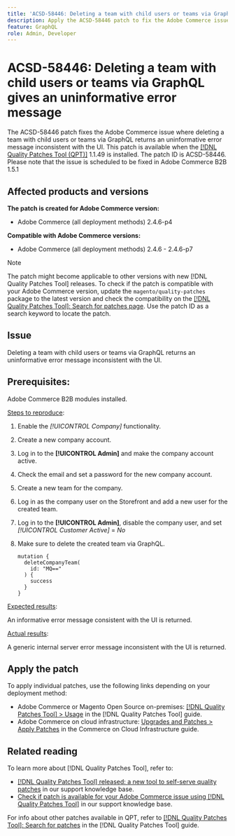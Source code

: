 ```yaml
---
title: 'ACSD-58446: Deleting a team with child users or teams via GraphQL gives an uninformative error message'
description: Apply the ACSD-58446 patch to fix the Adobe Commerce issue where deleting a team with child users or teams via GraphQL returns an uninformative error message inconsistent with the UI.
feature: GraphQL
role: Admin, Developer
---
```

# ACSD-58446: Deleting a team with child users or teams via GraphQL gives an uninformative error message 

The ACSD-58446 patch fixes the Adobe Commerce issue where deleting a team with child users or teams via GraphQL returns an uninformative error message inconsistent with the UI. This patch is available when the [[!DNL Quality Patches Tool (QPT)]](/help/announcements/adobe-commerce-announcements/magento-quality-patches-released-new-tool-to-self-serve-quality-patches.md) 1.1.49 is installed. The patch ID is ACSD-58446. Please note that the issue is scheduled to be fixed in Adobe Commerce B2B 1.5.1

## Affected products and versions

**The patch is created for Adobe Commerce version:**

* Adobe Commerce (all deployment methods) 2.4.6-p4

**Compatible with Adobe Commerce versions:**

* Adobe Commerce (all deployment methods) 2.4.6 - 2.4.6-p7

>[!NOTE]
>
>The patch might become applicable to other versions with new [!DNL Quality Patches Tool] releases. To check if the patch is compatible with your Adobe Commerce version, update the `magento/quality-patches` package to the latest version and check the compatibility on the [[!DNL Quality Patches Tool]: Search for patches page](https://experienceleague.adobe.com/tools/commerce-quality-patches/index.html). Use the patch ID as a search keyword to locate the patch.

## Issue

Deleting a team with child users or teams via GraphQL returns an uninformative error message inconsistent with the UI.

## Prerequisites:

Adobe Commerce B2B modules installed. 

<u>Steps to reproduce</u>:

1. Enable the *[!UICONTROL Company]* functionality.
1. Create a new company account.
1. Log in to the **[!UICONTROL Admin]** and make the company account active.
1. Check the email and set a password for the new company account.
1. Create a new team for the company.
1. Log in as the company user on the Storefront and add a new user for the created team.
1. Log in to the **[!UICONTROL Admin]**, disable the company user, and set *[!UICONTROL Customer Active]* = *No*
1. Make sure to delete the created team via GraphQL.

   ```
   mutation {
     deleteCompanyTeam(
       id: "MQ=="
     ) {
       success
     }
   }
   ```

<u>Expected results</u>:

An informative error message consistent with the UI is returned.

<u>Actual results</u>:

A generic internal server error message inconsistent with the UI is returned.

## Apply the patch

To apply individual patches, use the following links depending on your deployment method:

* Adobe Commerce or Magento Open Source on-premises: [[!DNL Quality Patches Tool] > Usage](https://experienceleague.adobe.com/docs/commerce-operations/tools/quality-patches-tool/usage.html) in the [!DNL Quality Patches Tool] guide.
* Adobe Commerce on cloud infrastructure: [Upgrades and Patches > Apply Patches](https://experienceleague.adobe.com/docs/commerce-cloud-service/user-guide/develop/upgrade/apply-patches.html) in the Commerce on Cloud Infrastructure guide.

## Related reading

To learn more about [!DNL Quality Patches Tool], refer to:

* [[!DNL Quality Patches Tool] released: a new tool to self-serve quality patches](/help/announcements/adobe-commerce-announcements/magento-quality-patches-released-new-tool-to-self-serve-quality-patches.md) in our support knowledge base.
* [Check if patch is available for your Adobe Commerce issue using [!DNL Quality Patches Tool]](/help/support-tools/patches-available-in-qpt-tool/check-patch-for-magento-issue-with-magento-quality-patches.md) in our support knowledge base.

For info about other patches available in QPT, refer to [[!DNL Quality Patches Tool]: Search for patches](https://experienceleague.adobe.com/tools/commerce-quality-patches/index.html) in the [!DNL Quality Patches Tool] guide.
